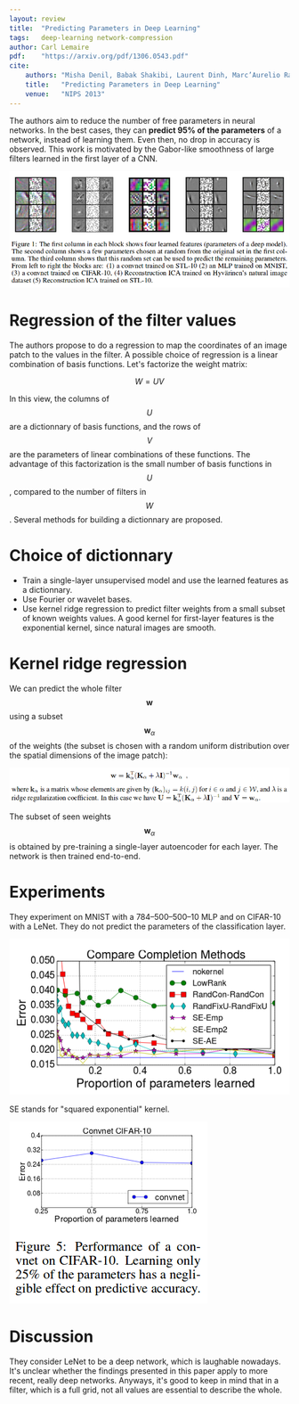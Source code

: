 ```yaml
---
layout: review
title:  "Predicting Parameters in Deep Learning"
tags:   deep-learning network-compression
author: Carl Lemaire
pdf:    "https://arxiv.org/pdf/1306.0543.pdf"
cite:
    authors: "Misha Denil, Babak Shakibi, Laurent Dinh, Marc’Aurelio Ranzato, Nando de Freitas"
    title:   "Predicting Parameters in Deep Learning"
    venue:   "NIPS 2013"
---
```


The authors aim to reduce the number of free parameters in neural networks. In the best cases, they can **predict 95% of the parameters** of a network, instead of learning them. Even then, no drop in accuracy is observed. This work is motivated by the Gabor-like smoothness of large filters learned in the first layer of a CNN.

![](/pruning-acceleration/images/pred-params/fig1.png)

# Regression of the filter values

The authors propose to do a regression to map the coordinates of an image patch to the values in the filter. A possible choice of regression is a linear combination of basis functions. Let's factorize the weight matrix:

$$W = UV$$

In this view, the columns of $$U$$ are a dictionnary of basis functions, and the rows of $$V$$ are the parameters of linear combinations of these functions. The advantage of this factorization is the small number of basis functions in $$U$$, compared to the number of filters in $$W$$. Several methods for building a dictionnary are proposed.

# Choice of dictionnary

* Train a single-layer unsupervised model and use the learned features as a dictionnary.
* Use Fourier or wavelet bases.
* Use kernel ridge regression to predict filter weights from a small subset of known weights values. A good kernel for first-layer features is the exponential kernel, since natural images are smooth.

# Kernel ridge regression

We can predict the whole filter $$\mathbf{w}$$ using a subset $$\mathbf{w}_{\alpha}$$ of the weights (the subset is chosen with a random uniform distribution over the spatial dimensions of the image patch):

![](/pruning-acceleration/images/pred-params/ridgereg.png)

The subset of seen weights $$\mathbf{w}_{\alpha}$$ is obtained by pre-training a single-layer autoencoder for each layer. The network is then trained end-to-end.

# Experiments

They experiment on MNIST with a 784–500–500–10 MLP and on CIFAR-10 with a LeNet. They do not predict the parameters of the classification layer.

![](/pruning-acceleration/images/pred-params/fig4.png)

SE stands for "squared exponential" kernel.

![](/pruning-acceleration/images/pred-params/fig5.png)

# Discussion

They consider LeNet to be a deep network, which is laughable nowadays. It's unclear whether the findings presented in this paper apply to more recent, really deep networks. Anyways, it's good to keep in mind that in a filter, which is a full grid, not all values are essential to describe the whole.

